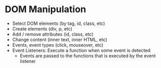 # DOM Manipulation
- Select DOM elements (by tag, id, class, etc)
- Create elements (div, p, etc)
- Add / remove attributes (id, class, etc)
- Change content (inner text, inner HTML, etc)
- Events, event types (click, mouseover, etc)
- Event Listeners: Execute a function when some event is detected
  - Events are passed to the functions that is executed by the event listener
  